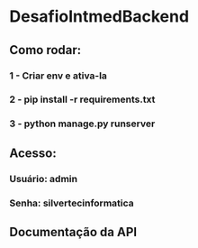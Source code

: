 # DesafioIntmedBackend

## Como rodar:
 ### 1 - Criar env e ativa-la
 ### 2 - pip install -r requirements.txt
 ### 3 - python manage.py runserver

## Acesso:
 ### Usuário: admin
 ### Senha:  silvertecinformatica
 
## Documentação da API
  ## 
